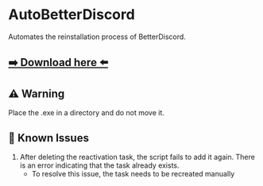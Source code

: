 # AutoBetterDiscord
Automates the reinstallation process of BetterDiscord.

## [➡️ Download here ⬅️](https://github.com/Celestarien/AutoBetterDiscord/releases)

## ⚠️ Warning

Place the .exe in a directory and do not move it.

## 📌 Known Issues

1) After deleting the reactivation task, the script fails to add it again. There is an error indicating that the task already exists.  
   * To resolve this issue, the task needs to be recreated manually
